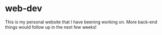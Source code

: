 # web-dev

This is my personal website that I have beening working on. More back-end things would follow up in the next few weeks!
